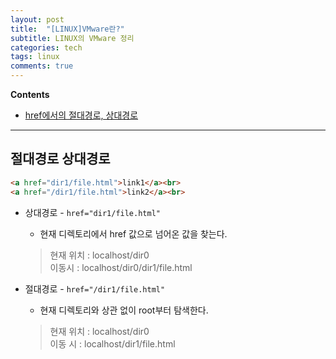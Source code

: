 ```yaml
---
layout: post
title:  "[LINUX]VMware란?"
subtitle: LINUX의 VMware 정리
categories: tech
tags: linux
comments: true
---
```

**Contents**
- [href에서의 절대경로, 상대경로](#절대경로-상대경로)
---
## 절대경로 상대경로
```html
<a href="dir1/file.html">link1</a><br>
<a href="/dir1/file.html">link2</a><br>
```
- 상대경로 - `href="dir1/file.html"`
    - 현재 디렉토리에서 href 값으로 넘어온 값을 찾는다.
    > 현재 위치 : localhost/dir0  
    이동시 : localhost/dir0/dir1/file.html

- 절대경로 - `href="/dir1/file.html"`
    - 현재 디렉토리와 상관 없이 root부터 탐색한다.
    > 현재 위치 : localhost/dir0  
    이동 시 : localhost/dir1/file.html
